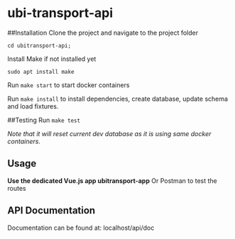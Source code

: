 # ubi-transport-api
##Installation
Clone the project and navigate to the project folder

`cd ubitransport-api;`

Install Make if not installed yet

`sudo apt install make`

Run `make start` to start docker containers

Run `make install` to install dependencies, create database, update schema and load fixtures.

##Testing
Run `make test`

_Note that it will reset current dev database as it is using same docker containers._

## Usage
**Use the dedicated Vue.js app ubitransport-app**
Or Postman to test the routes

## API Documentation
Documentation can be found at: localhost/api/doc

